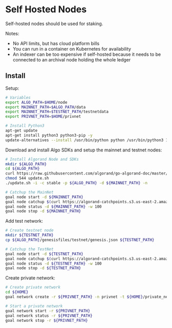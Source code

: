 # Self Hosted Nodes

Self-hosted nodes should be used for staking.

Notes:
* No API limits, but has cloud platform bills
* You can run in a container on Kubernetes for availability
* An indexer can be too expensive if self-hosted because it needs to be connected to an archival node holding the whole ledger

## Install

Setup:
```bash
# Variables
export ALGO_PATH=$HOME/node
export MAINNET_PATH=$ALGO_PATH/data
export MAINNET_PATH=$TESTNET_PATH/testnetdata
export PRIVNET_PATH=$HOME/privnet

# Install Python3
apt-get update
apt-get install python3 python3-pip -y
update-alternatives --install /usr/bin/python python /usr/bin/python3 10
```

Download and install Algo SDKs and setup the mainnet and testnet nodes:
```bash
# Install Algorand Node and SDKs
mkdir ${ALGO_PATH}
cd ${ALGO_PATH}
curl https://raw.githubusercontent.com/algorand/go-algorand-doc/master/downloads/installers/update.sh -o ./update.sh
chmod 544 update.sh
./update.sh -i -c stable -p ${ALGO_PATH} -d ${MAINNET_PATH} -n

# Catchup the MainNet
goal node start -d ${MAINNET_PATH}
goal node catchup $(curl https://algorand-catchpoints.s3.us-east-2.amazonaws.com/channel/mainnet/latest.catchpoint --silent) -d ${MAINNET_PATH}
goal node status -d ${MAINNET_PATH} -w 100
goal node stop -d ${MAINNET_PATH}
```

Add test network:
```bash
# Create testnet node
mkdir ${TESTNET_PATH}
cp ${ALGO_PATH}/genesisfiles/testnet/genesis.json ${TESTNET_PATH}

# Catchup the TestNet
goal node start -d ${TESTNET_PATH}
goal node catchup $(curl https://algorand-catchpoints.s3.us-east-2.amazonaws.com/channel/testnet/latest.catchpoint --silent)  -d ${TESTNET_PATH}
goal node status -d ${TESTNET_PATH} -w 100
goal node stop -d ${TESTNET_PATH}
```

Create private network:
```bash
# Create private network
cd ${HOME}
goal network create -r ${PRIVNET_PATH} -n privnet -t ${HOME}/private_network_template.json

# Start a private network
goal network start -r ${PRIVNET_PATH}
goal network status -r ${PRIVNET_PATH}
goal network stop -r ${PRIVNET_PATH}
```
